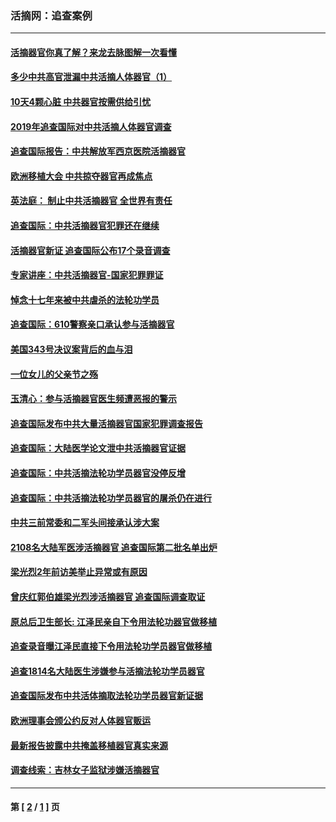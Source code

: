 ### 活摘网：追查案例
---
#### [活摘器官你真了解？来龙去脉图解一次看懂](../../pages/nf5880/n13013820.md?06130430) 
#### [多少中共高官泄漏中共活摘人体器官（1）](../../pages/nf5880/n12671234.md?06130430) 
#### [10天4颗心脏 中共器官按需供给引忧](../../pages/nf5880/n12326366.md?06130430) 
#### [2019年追查国际对中共活摘人体器官调查](../../pages/nf5880/n11917733.md?06130430) 
#### [追查国际报告：中共解放军西京医院活摘器官](../../pages/nf5880/n11838359.md?06130430) 
#### [欧洲移植大会 中共掠夺器官再成焦点](../../pages/nf5880/n11538883.md?06130430) 
#### [英法庭： 制止中共活摘器官 全世界有责任](../../pages/nf5880/n11330691.md?06130430) 
#### [追查国际：中共活摘器官犯罪还在继续](../../pages/nf5880/n11218301.md?06130430) 
#### [活摘器官新证 追查国际公布17个录音调查](../../pages/nf5880/n10897744.md?06130430) 
#### [专家讲座：中共活摘器官-国家犯罪罪证](../../pages/nf5880/n8828153.md?06130430) 
#### [悼念十七年来被中共虐杀的法轮功学员](../../pages/nf5880/n8124823.md?06130430) 
#### [追查国际：610警察亲口承认参与活摘器官](../../pages/nf5880/n8109067.md?06130430) 
#### [美国343号决议案背后的血与泪](../../pages/nf5880/n8020684.md?06130430) 
#### [一位女儿的父亲节之殇](../../pages/nf5880/n8014122.md?06130430) 
#### [玉清心：参与活摘器官医生频遭恶报的警示](../../pages/nf5880/n4637546.md?06130430) 
#### [追查国际发布中共大量活摘器官国家犯罪调查报告](../../pages/nf5880/n4613428.md?06130430) 
#### [追查国际：大陆医学论文泄中共活摘器官证据](../../pages/nf5880/n4608794.md?06130430) 
#### [追查国际：中共活摘法轮功学员器官没停反增](../../pages/nf5880/n4584075.md?06130430) 
#### [追查国际：中共活摘法轮功学员器官的屠杀仍在进行](../../pages/nf5880/n4299154.md?06130430) 
#### [中共三前常委和二军头间接承认涉大案](../../pages/nf5880/n4286244.md?06130430) 
#### [2108名大陆军医涉活摘器官 追查国际第二批名单出炉](../../pages/nf5880/n4284769.md?06130430) 
#### [梁光烈2年前访美举止异常或有原因](../../pages/nf5880/n4279686.md?06130430) 
#### [曾庆红郭伯雄梁光烈涉活摘器官 追查国际调查取证](../../pages/nf5880/n4278462.md?06130430) 
#### [原总后卫生部长: 江泽民亲自下令用法轮功器官做移植](../../pages/nf5880/n4263864.md?06130430) 
#### [追查录音曝江泽民直接下令用法轮功学员器官做移植](../../pages/nf5880/n4261268.md?06130430) 
#### [追查1814名大陆医生涉嫌参与活摘法轮功学员器官](../../pages/nf5880/n4259055.md?06130430) 
#### [追查国际发布中共活体摘取法轮功学员器官新证据](../../pages/nf5880/n4258255.md?06130430) 
#### [欧洲理事会颁公约反对人体器官贩运](../../pages/nf5880/n4206955.md?06130430) 
#### [最新报告披露中共掩盖移植器官真实来源](../../pages/nf5880/n4140084.md?06130430) 
#### [调查线索：吉林女子监狱涉嫌活摘器官](../../pages/nf5880/n4044366.md?06130430) 

---
#### 第 [ [2](./2.md?06130430) / [1](./1.md?06130430) ] 页
